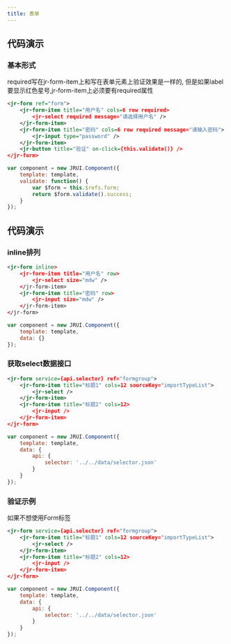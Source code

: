 ```yaml
---
title: 表单
---
```


## 代码演示

### 基本形式
required写在jr-form-item上和写在表单元素上验证效果是一样的, 但是如果label要显示红色星号,jr-form-item上必须要有required属性

<!-- demo_start -->
<div class="m-example"></div>

```xml
<jr-form ref="form">
    <jr-form-item title="用户名" cols=6 row required>
        <jr-select required message="请选择用户名" />
    </jr-form-item>
    <jr-form-item title="密码" cols=6 row required message="请输入密码">
        <jr-input type="password" />
    </jr-form-item>
    <jr-button title="验证" on-click={this.validate()} />
</jr-form>
```

```javascript
var component = new JRUI.Component({
    template: template,
    validate: function() {
        var $form = this.$refs.form;
        return $form.validate().success;
    }
});
```
<!-- demo_end -->

## 代码演示

### inline排列

<!-- demo_start -->
<div class="m-example"></div>

```xml
<jr-form inline>
    <jr-form-item title="用户名" row>
        <jr-select size="mdw" />
    </jr-form-item>
    <jr-form-item title="密码" row>
        <jr-input size="mdw" />
    </jr-form-item>
</jr-form>
```

```javascript
var component = new JRUI.Component({
    template: template,
    data: {}
});
```
<!-- demo_end --> 

### 获取select数据接口

<!-- demo_start -->
<div class="m-example"></div>

```xml
<jr-form service={api.selector} ref="formgroup">
    <jr-form-item title="标题1" cols=12 sourceKey="importTypeList">
        <jr-select />
    </jr-form-item>
    <jr-form-item title="标题2" cols=12>
        <jr-input />
    </jr-form-item>
</jr-form>
```

```javascript
var component = new JRUI.Component({
    template: template,
    data: {
        api: {
            selector: '../../data/selector.json'
        }
    }
});
```
<!-- demo_end -->

### 验证示例

<!-- demo_start -->
如果不想使用Form标签
<div class="m-example"></div>

```xml
<jr-form service={api.selector} ref="formgroup">
    <jr-form-item title="标题1" cols=12 sourceKey="importTypeList">
        <jr-select />
    </jr-form-item>
    <jr-form-item title="标题2" cols=12>
        <jr-input />
    </jr-form-item>
</jr-form>
```

```javascript
var component = new JRUI.Component({
    template: template,
    data: {
        api: {
            selector: '../../data/selector.json'
        }
    }
});
```
<!-- demo_end -->
